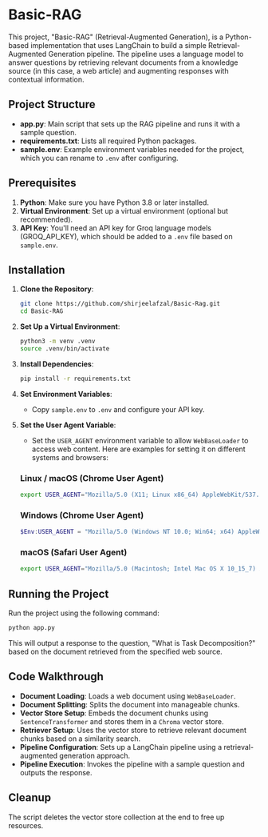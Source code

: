 # Basic-RAG

This project, "Basic-RAG" (Retrieval-Augmented Generation), is a Python-based implementation that uses LangChain to build a simple Retrieval-Augmented Generation pipeline. The pipeline uses a language model to answer questions by retrieving relevant documents from a knowledge source (in this case, a web article) and augmenting responses with contextual information.

## Project Structure

- **app.py**: Main script that sets up the RAG pipeline and runs it with a sample question.
- **requirements.txt**: Lists all required Python packages.
- **sample.env**: Example environment variables needed for the project, which you can rename to `.env` after configuring.

## Prerequisites

1. **Python**: Make sure you have Python 3.8 or later installed.
2. **Virtual Environment**: Set up a virtual environment (optional but recommended).
3. **API Key**: You'll need an API key for Groq language models (GROQ_API_KEY), which should be added to a `.env` file based on `sample.env`.

## Installation

1. **Clone the Repository**:
   ```bash
   git clone https://github.com/shirjeelafzal/Basic-Rag.git
   cd Basic-RAG
   ```

2. **Set Up a Virtual Environment**:
   ```bash
   python3 -m venv .venv
   source .venv/bin/activate
   ```

3. **Install Dependencies**:
   ```bash
   pip install -r requirements.txt
   ```

4. **Set Environment Variables**:
   - Copy `sample.env` to `.env` and configure your API key.

5. **Set the User Agent Variable**:
   - Set the `USER_AGENT` environment variable to allow `WebBaseLoader` to access web content. Here are examples for setting it on different systems and browsers:

   ### Linux / macOS (Chrome User Agent)
   ```bash
   export USER_AGENT="Mozilla/5.0 (X11; Linux x86_64) AppleWebKit/537.36 (KHTML, like Gecko) Chrome/91.0.4472.124 Safari/537.36"
   ```

   ### Windows (Chrome User Agent)
   ```powershell
   $Env:USER_AGENT = "Mozilla/5.0 (Windows NT 10.0; Win64; x64) AppleWebKit/537.36 (KHTML, like Gecko) Chrome/91.0.4472.124 Safari/537.36"
   ```

   ### macOS (Safari User Agent)
   ```bash
   export USER_AGENT="Mozilla/5.0 (Macintosh; Intel Mac OS X 10_15_7) AppleWebKit/537.36 (KHTML, like Gecko) Version/14.1.1 Safari/605.1.15"
   ```

## Running the Project

Run the project using the following command:

```bash
python app.py
```

This will output a response to the question, "What is Task Decomposition?" based on the document retrieved from the specified web source.

## Code Walkthrough

- **Document Loading**: Loads a web document using `WebBaseLoader`.
- **Document Splitting**: Splits the document into manageable chunks.
- **Vector Store Setup**: Embeds the document chunks using `SentenceTransformer` and stores them in a `Chroma` vector store.
- **Retriever Setup**: Uses the vector store to retrieve relevant document chunks based on a similarity search.
- **Pipeline Configuration**: Sets up a LangChain pipeline using a retrieval-augmented generation approach.
- **Pipeline Execution**: Invokes the pipeline with a sample question and outputs the response.

## Cleanup

The script deletes the vector store collection at the end to free up resources.


